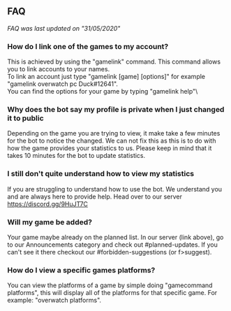 ## FAQ
*FAQ was last updated on "31/05/2020"*

### How do I link one of the games to my account?
This is achieved by using the "gamelink" command. This command allows you to link accounts to your names.\
To link an account just type "gamelink [game] [options]" for example "gamelink overwatch pc Duck#12641".\
You can find the options for your game by typing "gamelink help"\

### Why does the bot say my profile is private when I just changed it to public
Depending on the game you are trying to view, it make take a few minutes for the bot to notice the changed. We can not fix this as this is to do with how the game provides your statistics to us.
Please keep in mind that it takes 10 minutes for the bot to update statistics.

### I still don't quite understand how to view my statistics
If you are struggling to understand how to use the bot. We understand you and are always here to provide help. Head over to our server https://discord.gg/9HuJT7C

### Will my game be added?
Your game maybe already on the planned list. In our server (link above), go to our Announcements category and check out #planned-updates. If you can't see it there checkout our #forbidden-suggestions (or f>suggest).

### How do I view a specific games platforms?
You can view the platforms of a game by simple doing "gamecommand platforms", this will display all of the platforms for that specific game. For example: "overwatch platforms".
